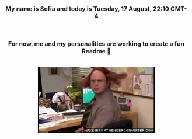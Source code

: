 


<div align="center">
<h3 >My name is Sofia and today is Tuesday, 17 August, 22:10 GMT-4</h3><br>
<h3 >For now, me and my personalities are working to create a fun Readme 👋
</h3><br>
<img src='img/dwight.gif' alt='working...'/>
</div>
